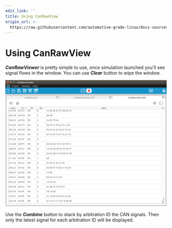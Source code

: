 ```yaml
---
edit_link: ''
title: Using CanRawView
origin_url: >-
  https://raw.githubusercontent.com/automotive-grade-linux/docs-sources/master/agl-documentation/candevstudio/docs/5_Using_CanRawView.md
---
```


<!-- WARNING: This file is generated by fetch_docs.js using /home/boron/Documents/AGL/docs-webtemplate/site/_data/tocs/apis_services/master/candevstudio-developer-guides-api-services-book.yml -->

# Using CanRawView

***CanRawViewer*** is pretty simple to use, once simulation launched you'll see
signal flows in the window. You can use ***Clear*** button to wipe the window.

![CanRawViewer screenshot](pictures/canrawviewer.png)

Use the ***Combine*** button to stack by arbitration ID the CAN signals.
Then only the latest signal for each arbitration ID will be displayed.
